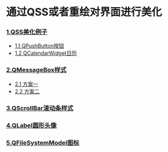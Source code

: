 # 通过QSS或者重绘对界面进行美化

### [1.QSS美化例子](QSS美化例子/)
 - [1.1 QPushButton按钮](QSS美化例子/QPushButton按钮/)
 - [1.2 QCalendarWidget日历](QSS美化例子/QCalendarWidget日历/)

### [2.QMessageBox样式](QMessageBox样式/)
 - [2.1 方案一](QMessageBox样式/方案一)
 - [2.2 方案二](QMessageBox样式/方案二)

### [3.QScrollBar滚动条样式](QScrollBar滚动条样式/)

### [4.QLabel圆形头像](QLabel圆形头像/)

### [5.QFileSystemModel图标](QFileSystemModel图标/)